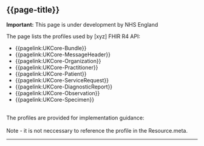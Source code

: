 ## {{page-title}}

  <div markdown="span" class="alert alert-warning" role="alert"><i class="fa fa-warning"></i><b> Important:</b> This page is under development by NHS England</div>

The page lists the profiles used by [xyz] FHIR R4 API:

- {{pagelink:UKCore-Bundle}}
- {{pagelink:UKCore-MessageHeader}}
- {{pagelink:UKCore-Organization}}
- {{pagelink:UKCore-Practitioner}}
- {{pagelink:UKCore-Patient}}
- {{pagelink:UKCore-ServiceRequest}}
- {{pagelink:UKCore-DiagnosticReport}}
- {{pagelink:UKCore-Observation}}
- {{pagelink:UKCore-Specimen}}

<br>The profiles are provided for implementation guidance:<br/><br/>
Note - it is not neccessary to reference the profile in the Resource.meta.

<hr class="thickline">